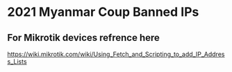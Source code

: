 # 2021 Myanmar Coup Banned IPs


## For Mikrotik devices refrence here
https://wiki.mikrotik.com/wiki/Using_Fetch_and_Scripting_to_add_IP_Address_Lists